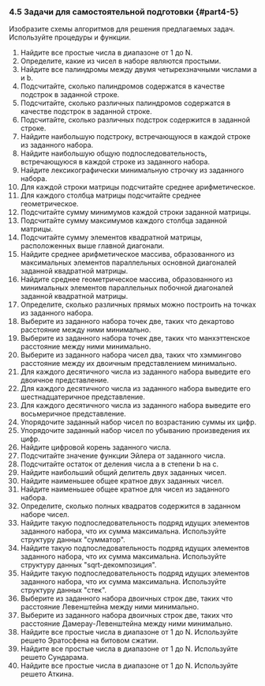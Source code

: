 ### 4.5 Задачи для самостоятельной подготовки {#part4-5}

Изобразите схемы алгоритмов для решения предлагаемых задач. Используйте процедуры и функции.

1. Найдите все простые числа в диапазоне от 1 до N.
2. Определите, какие из чисел в наборе являются простыми.
3. Найдите все палиндромы между двумя четырехзначными числами a и b.
4. Подсчитайте, сколько палиндромов содержатся в качестве подстрок в заданной строке.
5. Подсчитайте, сколько различных палиндромов содержатся в качестве подстрок в заданной строке.
6. Подсчитайте, сколько различных подстрок содержится в заданной строке. 
7. Найдите наибольшую подстроку, встречающуюся в каждой строке из заданного набора.
8. Найдите наибольшую общую подпоследовательность, встречающуюся в каждой строке из заданного набора.
9. Найдите лексикографически минимальную строчку из заданного набора.
10. Для каждой строки матрицы подсчитайте среднее арифметическое.
11. Для каждого столбца матрицы подсчитайте среднее геометрическое.
12. Подсчитайте сумму минимумов каждой строки заданной матрицы.
13. Подсчитайте сумму максимумов каждого столбца заданной матрицы.
14. Подсчитайте сумму элементов квадратной матрицы, расположенных выше главной диагонали. 
15. Найдите среднее арифметическое массива, образованного из максимальных элементов параллельных основной диагоналей заданной квадратной матрицы.
16. Найдите среднее геометрическое массива, образованного из минимальных элементов параллельных побочной диагоналей заданной квадратной матрицы.
17. Определите, сколько различных прямых можно построить на точках из заданного набора. 
18. Выберите из заданного набора точек две, таких что декартово расстояние между ними минимально.
19. Выберите из заданного набора точек две, таких что манхэттенское  расстояние между ними минимально.
20. Выберите из заданного набора чисел два, таких что хэммингово расстояние между их двоичным представлением минимально. 
21. Для каждого десятичного числа из заданного набора выведите его двоичное представление.
22. Для каждого десятичного числа из заданного набора выведите его шестнадцатеричное представление.
23. Для каждого десятичного числа из заданного набора выведите его восьмеричное представление.
24. Упорядочите заданный набор чисел по возрастанию суммы их цифр.
25. Упорядочите заданный набор чисел по убыванию произведения их цифр.
26. Найдите цифровой корень заданного числа.
27. Подсчитайте значение функции Эйлера от заданного числа.
28. Подсчитайте остаток от деления числа a в степени b на c.
29. Найдите наибольший общий делитель двух заданных чисел.
30. Найдите наименьшее общее кратное двух заданных чисел.
31. Найдите наименьшее общее кратное для чисел из заданного набора.
32. Определите, сколько полных квадратов содержится в заданном наборе чисел.
33. Найдите такую подпоследовательность подряд идущих элементов заданного набора, что их сумма максимальна. Используйте структуру данных "сумматор".
35. Найдите такую подпоследовательность подряд идущих элементов заданного набора, что их сумма максимальна. Используйте структуру данных "sqrt-декомпозиция".
35. Найдите такую подпоследовательность подряд идущих элементов заданного набора, что их сумма максимальна. Используйте структуру данных "стек".
36. Выберите из заданного набора двоичных строк две, таких что расстояние Левенштейна между ними минимально.
37. Выберите из заданного набора двоичных строк две, таких что расстояние Дамерау-Левенштейна между ними минимально.
38. Найдите все простые числа в диапазоне от 1 до N. Используйте решето Эратосфена на битовом сжатии.
39. Найдите все простые числа в диапазоне от 1 до N. Используйте решето Сундарама.
40. Найдите все простые числа в диапазоне от 1 до N. Используйте решето Аткина.
